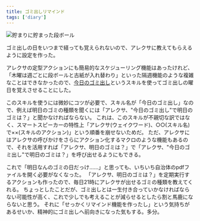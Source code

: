```yaml
---
title: ゴミ出しリマインド
tags: ['diary']
---
```


![貯まりに貯まった段ボール](IMG_6322.jpg "貯まりに貯まった段ボール")

ゴミ出しの日をいつまで経っても覚えられないので、アレクサに教えてもらえるように設定を作った。

アレクサの定型アクションにも簡易的なスケジューリング機能はあったけれど、「木曜は週ごとに段ボールと古紙が入れ替わり」といった隔週機能のような複雑なことはできなかったので、[今日のゴミ出し](https://www.amazon.co.jp/d/B07BHTKYDQ)というスキルを使ってゴミ出しの曜日を覚えさせることにした。

このスキルを使うには微妙にコツが必要で、スキル名が「今日のゴミ出し」なので、例えば明日のゴミの種類を聞くには「アレクサ、"今日のゴミ出し"で明日のゴミは？」と聞かなければならない。
これは、このスキルが不親切な訳ではなく、スマートスピーカーの特性上「アレクサ(ウェイクワード)、○○(スキル名)で××(スキルのアクション)」という順番を崩せないためだ。
ただ、アレクサにはアレクサの呼びかけをさらにアクション化するマクロのような機能もあるので、それを活用すれば「アレクサ、明日のゴミは？」で「アレクサ、"今日のゴミ出し"で明日のゴミは？」を呼び出せるようにもできる。

これで「明日なんのゴミの日だっけ……」と思っても、いちいち自治体のpdfファイルを開く必要がなくなった。
「アレクサ、明日のゴミは？」を定期実行するアクションも作ったので、毎日21時にアレクサが出せるゴミの種類を教えてくれる。
ちょっとしたことだが、ゴミ出しとは一生付き合っていかなければならない可能性が高く、これで少しでも考えることが減らせるとしたら割と馬鹿にならないと思う。
それに「せっかくリマインド機能を作ったし」という気持ちがあるせいか、精神的にゴミ出しへ前向きになった気もする。多分。
